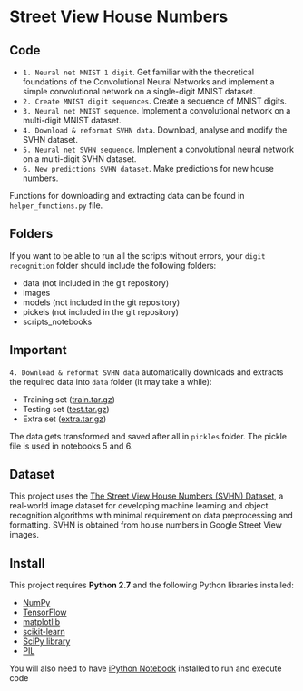 # Street View House Numbers

## Code

- `1. Neural net MNIST 1 digit`. Get familiar with the theoretical foundations of the Convolutional Neural Networks and implement a simple convolutional network on a single-digit MNIST dataset.
- `2. Create MNIST digit sequences`. Create a sequence of MNIST digits.
- `3. Neural net MNIST sequence`. Implement a convolutional network on a multi-digit MNIST dataset.
- `4. Download & reformat SVHN data`. Download, analyse and modify the SVHN dataset.
- `5. Neural net SVHN sequence`. Implement a convolutional neural network on a multi-digit SVHN dataset.
- `6. New predictions SVHN dataset`. Make predictions for new house numbers.

Functions for downloading and extracting data can be found in `helper_functions.py` file.

## Folders

If you want to be able to run all the scripts without errors, your `digit recognition` folder should include the following folders:
- data (not included in the git repository)
- images
- models (not included in the git repository)
- pickels (not included in the git repository)
- scripts_notebooks

## Important

`4. Download & reformat SVHN data` automatically downloads and extracts the required data into `data` folder (it may take a while):
- Training set ([train.tar.gz](http://ufldl.stanford.edu/housenumbers/train.tar.gz))
- Testing set ([test.tar.gz](http://ufldl.stanford.edu/housenumbers/test.tar.gz))
- Extra set ([extra.tar.gz](http://ufldl.stanford.edu/housenumbers/extra.tar.gz))

The data gets transformed and saved after all in `pickles` folder. The pickle file is used in notebooks 5 and 6.

## Dataset

This project uses the [The Street View House Numbers (SVHN) Dataset](http://ufldl.stanford.edu/housenumbers/), a real-world image dataset for developing machine learning and object recognition algorithms with minimal requirement on data preprocessing and formatting. SVHN is obtained from house numbers in Google Street View images. 

## Install

This project requires **Python 2.7** and the following Python libraries installed:

- [NumPy](http://www.numpy.org/)
- [TensorFlow](http://www.tensorflow.org/)
- [matplotlib](http://matplotlib.org/)
- [scikit-learn](http://scikit-learn.org/stable/)
- [SciPy library](http://www.scipy.org/scipylib/index.html)
- [PIL](https://pypi.python.org/pypi/PIL)

You will also need to have [iPython Notebook](http://ipython.org/notebook.html) installed to run and execute code
